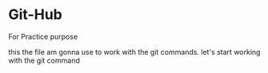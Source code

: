 # Git-Hub
For Practice purpose

this the file am gonna use to work with the git commands.
let's start working with the git command
